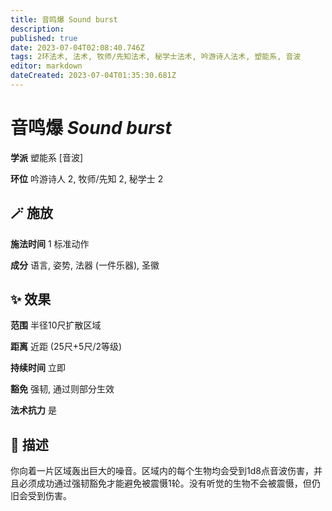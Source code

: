 ```yaml
---
title: 音鸣爆 Sound burst
description: 
published: true
date: 2023-07-04T02:08:40.746Z
tags: 2环法术, 法术, 牧师/先知法术, 秘学士法术, 吟游诗人法术, 塑能系, 音波
editor: markdown
dateCreated: 2023-07-04T01:35:30.681Z
---
```


# **音鸣爆** *Sound burst*

**学派** 塑能系 \[音波\] 

**环位** 吟游诗人 2, 牧师/先知 2, 秘学士 2

## 🪄 施放

**施法时间** 1 标准动作

**成分** 语言, 姿势, 法器 (一件乐器), 圣徽

## ✨ 效果  

**范围** 半径10尺扩散区域

**距离** 近距 (25尺+5尺/2等级)  

**持续时间** 立即 

**豁免** 强韧, 通过则部分生效

**法术抗力** 是

## 📖 描述

你向着一片区域轰出巨大的噪音。区域内的每个生物均会受到1d8点音波伤害，并且必须成功通过强韧豁免才能避免被震慑1轮。没有听觉的生物不会被震慑，但仍旧会受到伤害。
    